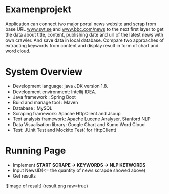 # Examenprojekt
Application can connect two major portal news website and scrap from base URL www.svt.se and www.bbc.com/news to the next first layer to get the data about title, content, publishing date and url of the latest news with own crawler.  And save data in local database. Compare two approaches of extracting keywords from content and display result in form of chart and word cloud.

# System Overview
* Development language: java JDK version 1.8.
* Development environment: Intellij IDEA.
* Java framework : Spring Boot
* Build and manage tool : Maven
* Database : MySQL
* Scraping framework: Apache HttpClient and Jsoup
* Text analysis framework: Apache Lucene Analyser, Stanford NLP
* Data Visualisation library: Google Chart and Kumo Word Cloud
* Test: JUnit Test and Mockito Test( for HttpClient)

# Running Page
* Implement **START SCRAPE -> KEYWORDS -> NLP KETWORDS**
* Input NewsID(<= the quantity of news scrapde showed above)
* Get results

![Image of result]
(result.png raw=true)
